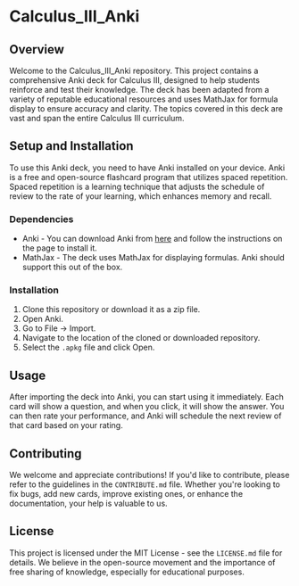 # Calculus_III_Anki

## Overview

Welcome to the Calculus_III_Anki repository. This project contains a comprehensive Anki deck for Calculus III, designed to help students reinforce and test their knowledge. The deck has been adapted from a variety of reputable educational resources and uses MathJax for formula display to ensure accuracy and clarity. The topics covered in this deck are vast and span the entire Calculus III curriculum.

## Setup and Installation

To use this Anki deck, you need to have Anki installed on your device. Anki is a free and open-source flashcard program that utilizes spaced repetition. Spaced repetition is a learning technique that adjusts the schedule of review to the rate of your learning, which enhances memory and recall.

### Dependencies

- Anki - You can download Anki from [here](https://apps.ankiweb.net/) and follow the instructions on the page to install it.
- MathJax - The deck uses MathJax for displaying formulas. Anki should support this out of the box.

### Installation

1. Clone this repository or download it as a zip file.
2. Open Anki.
3. Go to File -> Import.
4. Navigate to the location of the cloned or downloaded repository.
5. Select the `.apkg` file and click Open.

## Usage

After importing the deck into Anki, you can start using it immediately. Each card will show a question, and when you click, it will show the answer. You can then rate your performance, and Anki will schedule the next review of that card based on your rating.

## Contributing

We welcome and appreciate contributions! If you'd like to contribute, please refer to the guidelines in the `CONTRIBUTE.md` file. Whether you're looking to fix bugs, add new cards, improve existing ones, or enhance the documentation, your help is valuable to us.

## License

This project is licensed under the MIT License - see the `LICENSE.md` file for details. We believe in the open-source movement and the importance of free sharing of knowledge, especially for educational purposes.